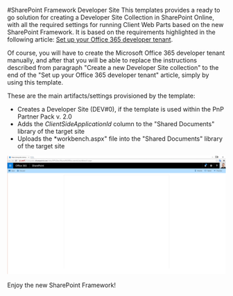 #SharePoint Framework Developer Site
This templates provides a ready to go solution for creating a Developer Site Collection in SharePoint Online, with all the required settings for running Client Web Parts based on the new SharePoint Framework. It is based on the requirements highlighted in the following article: [Set up your Office 365 developer tenant](http://dev.office.com/sharepoint/docs/spfx/set-up-your-developer-tenant).

Of course, you will have to create the Microsoft Office 365 developer tenant manually, and after that you will be able to replace the instructions described from paragraph "Create a new Developer Site collection" to the end of the "Set up your Office 365 developer tenant" article, simply by using this template.

These are the main artifacts/settings provisioned by the template:
- Creates a Developer Site (DEV#0), if the template is used within the PnP Partner Pack v. 2.0
- Adds the *ClientSideApplicationId* column to the "Shared Documents" library of the target site
- Uploads the *workbench.aspx" file into the "Shared Documents" library of the target site

![](./SPFxDevSiteWorkbench.png)

Enjoy the new SharePoint Framework!